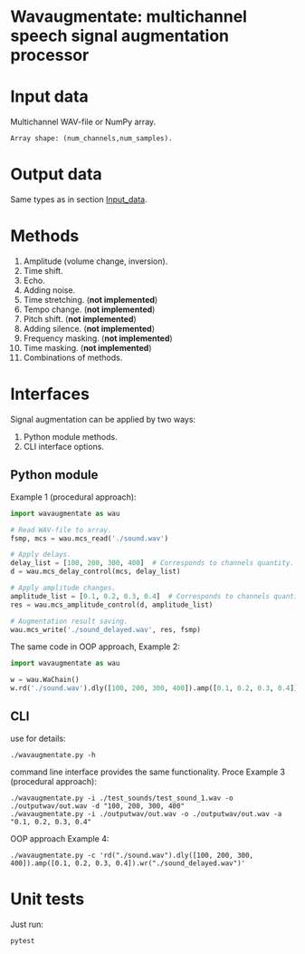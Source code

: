 # **Wavaugmentate**:  multichannel speech signal augmentation processor

# Input data

Multichannel WAV-file or NumPy array.
```
Array shape: (num_channels,num_samples).
```
# Output data
Same types as in section [Input_data](#Input_data).

# Methods 
1. Amplitude (volume change, inversion).
2. Time shift.
3. Echo.
4. Adding noise.
6. Time stretching. (**not implemented**)
7. Tempo change. (**not implemented**)
8. ​​Pitch shift. (**not implemented**)
9. Adding silence. (**not implemented**)
10. Frequency masking. (**not implemented**)
11. Time masking. (**not implemented**)
12. Combinations of methods.

# Interfaces
Signal augmentation can be applied by two ways:
1. Python module methods.
2. CLI interface options.

## Python module

Example 1 (procedural approach):
```Python
import wavaugmentate as wau

# Read WAV-file to array.
fsmp, mcs = wau.mcs_read('./sound.wav')

# Apply delays.
delay_list = [100, 200, 300, 400]  # Corresponds to channels quantity. 
d = wau.mcs_delay_control(mcs, delay_list)

# Apply amplitude changes.
amplitude_list = [0.1, 0.2, 0.3, 0.4]  # Corresponds to channels quantity. 
res = wau.mcs_amplitude_control(d, amplitude_list)

# Augmentation result saving.
wau.mcs_write('./sound_delayed.wav', res, fsmp)
```
The same code in OOP approach, Example 2:

```Python
import wavaugmentate as wau

w = wau.WaChain()
w.rd('./sound.wav').dly([100, 200, 300, 400]).amp([0.1, 0.2, 0.3, 0.4]).wr('./sound_delayed.wav')
```
## CLI

use for details:
```
./wavaugmentate.py -h
```

command line interface  provides the same functionality.
Proce
Example 3 (procedural approach):
```shell
./wavaugmentate.py -i ./test_sounds/test_sound_1.wav -o ./outputwav/out.wav -d "100, 200, 300, 400"
./wavaugmentate.py -i ./outputwav/out.wav -o ./outputwav/out.wav -a "0.1, 0.2, 0.3, 0.4"

```
OOP approach
Example 4:
```shell
./wavaugmentate.py -c 'rd("./sound.wav").dly([100, 200, 300, 400]).amp([0.1, 0.2, 0.3, 0.4]).wr("./sound_delayed.wav")'

```

# Unit tests

Just run:
```shell
pytest
```

